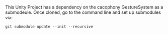 This Unity Project has a dependency on the cacophony GestureSystem as a submodeule. 
Once cloned, go to the command line and set up submodules via:

`git submodule update --init --recursive`
